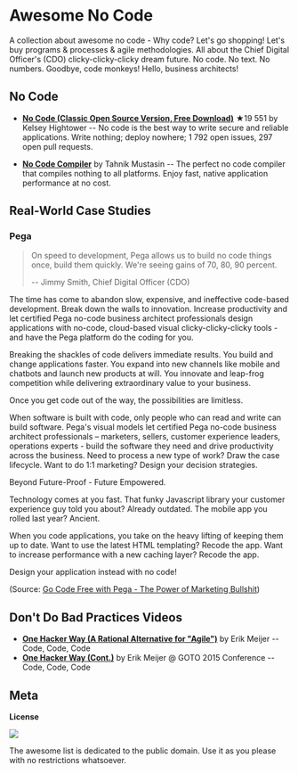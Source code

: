 # Awesome No Code

A collection about awesome no code - Why code? Let's go shopping! Let's buy programs & processes & agile methodologies. All about the Chief Digital Officer's (CDO) clicky-clicky-clicky dream future. No code. No text. No numbers. Goodbye, code monkeys! Hello, business architects!


## No Code 

- [**No Code (Classic Open Source Version, Free Download)**](https://github.com/kelseyhightower/nocode) ★19 551 by Kelsey Hightower -- No code is the best way to write secure and reliable applications. Write nothing; deploy nowhere; 1 792 open issues, 297 open pull requests.


- [**No Code Compiler**](https://github.com/tahnik/nocode-compiler) by Tahnik Mustasin -- The perfect no code compiler that compiles nothing to all platforms. Enjoy fast, native application performance at no cost.


## Real-World Case Studies

### Pega

> On speed to development, Pega allows us to build no code things once, 
> build them quickly. We're seeing gains of 70, 80, 90 percent.
>
> -- Jimmy Smith, Chief Digital Officer (CDO)

The time has come to abandon slow, expensive, 
and ineffective code-based development. 
Break down the walls to innovation. 
Increase productivity and let certified Pega no-code business architect professionals design applications with no-code, 
cloud-based visual clicky-clicky-clicky tools - and have the Pega platform do the coding for you.


Breaking the shackles of code delivers immediate results. 
You build and change applications faster. 
You expand into new channels like mobile and chatbots and launch new products at will. 
You innovate and leap-frog competition while delivering extraordinary value to your business.

Once you get code out of the way, the possibilities are limitless.

When software is built with code, 
only people who can read and write can build software. 
Pega's visual models let certified Pega no-code business architect professionals – marketers, 
sellers, customer experience leaders, 
operations experts - build the software they need 
and drive productivity across the business. 
Need to process a new type of work? 
Draw the case lifecycle. 
Want to do 1:1 marketing? Design your decision strategies.

Beyond Future-Proof - Future Empowered.

Technology comes at you fast. That funky Javascript library your customer experience guy told you about? Already outdated. The mobile app you rolled last year? Ancient.

When you code applications, you take on the heavy lifting of keeping them up to date. Want to use the latest HTML templating? Recode the app. Want to increase performance with a new caching layer? Recode the app.

Design your application instead with no code! 

(Source: [Go Code Free with Pega - The Power of Marketing Bullshit](https://www.pega.com/technology/software-writes-your-software))



## Don't Do Bad Practices Videos

- [**One Hacker Way (A Rational Alternative for "Agile")**](https://www.youtube.com/watch?v=2u0sNRO-QKQ) by Erik Meijer -- Code, Code, Code
- [**One Hacker Way (Cont.)**](https://www.youtube.com/watch?v=FvMuPtuvP5w) by Erik Meijer @ GOTO 2015 Conference -- Code, Code, Code 




## Meta

**License**

![](https://publicdomainworks.github.io/buttons/zero88x31.png)

The awesome list is dedicated to the public domain. Use it as you please with no restrictions whatsoever.
